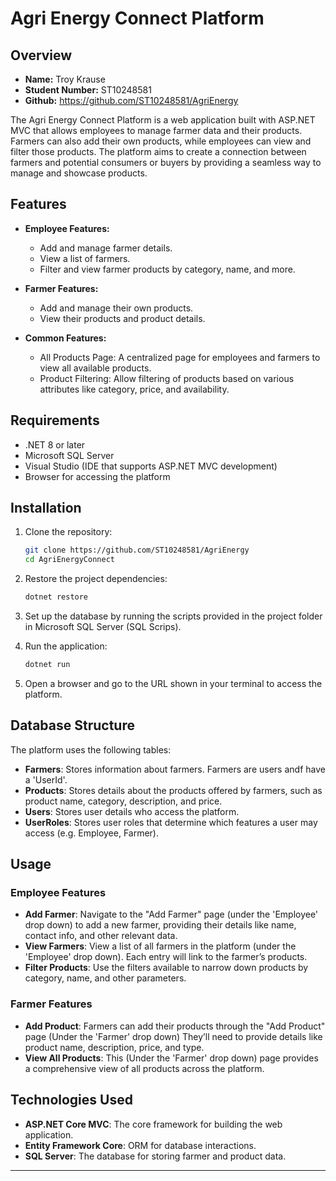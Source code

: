 # Agri Energy Connect Platform

## Overview
- **Name:** Troy Krause
- **Student Number:** ST10248581
- **Github:** https://github.com/ST10248581/AgriEnergy

The Agri Energy Connect Platform is a web application built with ASP.NET MVC that allows employees to manage farmer data and their products. Farmers can also add their own products, while employees can view and filter those products. The platform aims to create a connection between farmers and potential consumers or buyers by providing a seamless way to manage and showcase products.

## Features

* **Employee Features:**

  * Add and manage farmer details.
  * View a list of farmers.
  * Filter and view farmer products by category, name, and more.

* **Farmer Features:**

  * Add and manage their own products.
  * View their products and product details.

* **Common Features:**

  * All Products Page: A centralized page for employees and farmers to view all available products.
  * Product Filtering: Allow filtering of products based on various attributes like category, price, and availability.

## Requirements

* .NET 8 or later 
* Microsoft SQL Server
* Visual Studio (IDE that supports ASP.NET MVC development)
* Browser for accessing the platform

## Installation

1. Clone the repository:

   ```bash
   git clone https://github.com/ST10248581/AgriEnergy
   cd AgriEnergyConnect
   ```

2. Restore the project dependencies:

   ```bash
   dotnet restore
   ```

3. Set up the database by running the scripts provided in the project folder in Microsoft SQL Server (SQL Scrips).
4. Run the application:

   ```bash
   dotnet run
   ```

5. Open a browser and go to the URL shown in your terminal to access the platform.

## Database Structure

The platform uses the following tables:

* **Farmers**: Stores information about farmers. Farmers are users andf have a 'UserId'.
* **Products**: Stores details about the products offered by farmers, such as product name, category, description, and price.
* **Users**: Stores user details who access the platform.
* **UserRoles**: Stores user roles that determine which features a user may access (e.g. Employee, Farmer).

## Usage

### Employee Features

* **Add Farmer**: Navigate to the "Add Farmer" page (under the 'Employee' drop down) to add a new farmer, providing their details like name, contact info, and other relevant data.
* **View Farmers**: View a list of all farmers in the platform (under the 'Employee' drop down). Each entry will link to the farmer’s products.
* **Filter Products**: Use the filters available to narrow down products by category, name, and other parameters.

### Farmer Features

* **Add Product**: Farmers can add their products through the "Add Product" page (Under the 'Farmer' drop down) They’ll need to provide details like product name, description, price, and type.
* **View All Products**: This (Under the 'Farmer' drop down) page provides a comprehensive view of all products across the platform.

## Technologies Used

* **ASP.NET Core MVC**: The core framework for building the web application.
* **Entity Framework Core**: ORM for database interactions.
* **SQL Server**: The database for storing farmer and product data.
---
